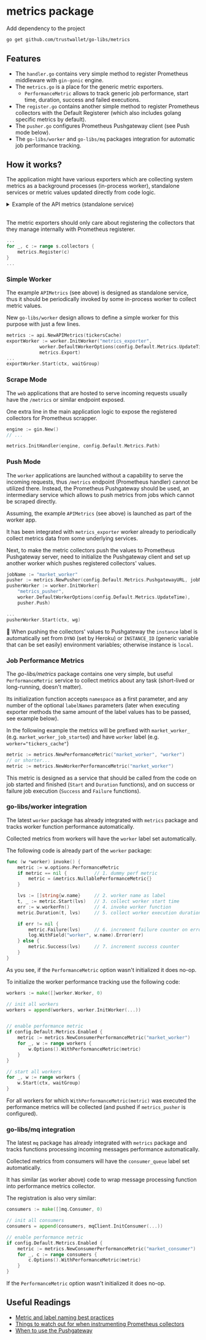 # metrics package

Add dependency to the project

```sh
go get github.com/trustwallet/go-libs/metrics
```

## Features

* The `handler.go` contains very simple method to register Prometheus middleware with `gin-gonic` engine.
* The `metrics.go` is a place for the generic metric exporters.
  * `PerformanceMetric` allows to track generic job performance, start time,
     duration, success and failed executions.
* The `register.go` contains another simple method to register Prometheus collectors 
  with the Default Registerer (which also includes golang specific metrics by default).
* The `pusher.go` configures Prometheus Pushgateway client (see Push mode below).
* The `go-libs/worker` and `go-libs/mq` packages integration for automatic job performance tracking.

## How it works?

The application might have various exporters which are collecting system metrics
as a background processes (in-process worker), standalone services or metric values
updated directly from code logic.

<details> 
<summary>Example of the API metrics (standalone service)</summary><p> 


```go
type APIMetrics struct {
	tickersCache cache.Data
	collectors   map[string]*prometheus.GaugeVec
}

func NewAPIMetrics(tickersCache cache.Data) *APIMetrics {
	s := &APIMetrics{
		tickersCache: tickersCache,
		collectors: map[string]*prometheus.GaugeVec{
			"tickers_cached_total": prometheus.NewGaugeVec(prometheus.GaugeOpts{
				Namespace: "market_api",
				Name:      "tickers_cached_total",
				Help:      "Total number of tickers cached",
			}, nil),
		},
	}

	for _, c := range s.collectors {
		metrics.Register(c)
	}

	return s
}

func (s *APIMetrics) Export() error {
	log.Info("export market api metrics")

	tCached, err := s.tickersCache.GetAllTickers()
	if err != nil {
		return errors.Wrap(err, "failed to get all cached tickers")
	}

	// market_api_tickers_cached_total
	s.collectors["tickers_cached_total"].
		WithLabelValues().Set(float64(len(tCached)))

	return nil
}
```
</p></details><br/>
 

The metric exporters should only care about registering the collectors
that they manage internally with Prometheus registerer.

```go
...
for _, c := range s.collectors {
	metrics.Register(c)
}
...
```

### Simple Worker

The example `APIMetrics` (see above) is designed as standalone service,
thus it should be periodically invoked by some in-process worker to collect metric values.

New `go-libs/worker` design allows to define a simple worker for this purpose with 
just a few lines.

```go
metrics := api.NewAPIMetrics(tickersCache)
exportWorker := worker.InitWorker("metrics_exporter",
			worker.DefaultWorkerOptions(config.Default.Metrics.UpdateTime),
			metrics.Export)
...
exportWorker.Start(ctx, waitGroup)
```

### Scrape Mode

The `web` applications that are hosted to serve incoming requests usually
have the `/metrics` or similar endpoint exposed.

One extra line in the main application logic to expose the registered
collectors for Prometheus scrapper.

```go
engine := gin.New()
// ...

metrics.InitHandler(engine, config.Default.Metrics.Path)
```

### Push Mode

The `worker` applications are launched without a capability to serve the incoming requests,
thus `/metrics` endpoint (Prometheus handler) cannot be utilized there. Instead,
the Prometheus Pushgateway should be used, an intermediary service which allows to push metrics
from jobs which cannot be scraped directly.

Assuming, the example `APIMetrics` (see above) is launched as part of the worker app.

It has been integrated with `metrics_exporter` worker already to periodically collect metrics
data from some underlying services.

Next, to make the metric collectors push the values to Prometheus Pushgateway server,
need to initialize the Pushgateway client and set up another worker which pushes 
registered collectors' values.

```go
jobName := "market_worker"
pusher := metrics.NewPusher(config.Default.Metrics.PushgatewayURL, jobName)
pusherWorker := worker.InitWorker(
	"metrics_pusher",
	worker.DefaultWorkerOptions(config.Default.Metrics.UpdateTime),
	pusher.Push)

...
pusherWorker.Start(ctx, wg)
```

📎 When pushing the collectors' values to Pushgateway the `instance` label is 
automatically set from `DYNO` (set by Heroku) or `INSTANCE_ID` (generic variable that
can be set easily) environment variables; otherwise instance is `local`.

### Job Performance Metrics

The _go-libs/metrics_ package contains one very simple, but useful `PerformanceMetric` 
service to collect metrics about any task (short-lived or long-running, doesn't matter).

Its initialization function accepts `namespace` as a first parameter, and any number of the
optional `labelNames` parameters (later when executing exporter methods the same amount of the
label values has to be passed, see example below).

In the following example the metrics will be prefixed with `market_worker_`
(e.g. `market_worker_job_started`) and have `worker` label (e.g. `worker="tickers_cache"`)

```go
metric := metrics.NewPerformanceMetric("market_worker", "worker")
// or shorter...
metric := metrics.NewWorkerPerformanceMetric("market_worker")
```

This metric is designed as a service that should be called from the code on
job started and finished (`Start` and `Duration` functions), and
on success or failure job execution (`Success` and `Failure` functions).

### go-libs/worker integration

The latest `worker` package has already integrated with `metrics` package 
and tracks worker function performance automatically.

Collected metrics from workers will have the `worker` label
set automatically.

The following code is already part of the `worker` package:
```go
func (w *worker) invoke() {
	metric := w.options.PerformanceMetric
	if metric == nil { 			// 1. dummy perf metric
		metric = &metrics.NullablePerformanceMetric{}
	}

	lvs := []string{w.name} 	// 2. worker name as label
	t, _ := metric.Start(lvs) 	// 3. collect worker start time
	err := w.workerFn()  		// 4. invoke worker function
	metric.Duration(t, lvs) 	// 5. collect worker execution duration

	if err != nil {
		metric.Failure(lvs) 	// 6. increment failure counter on error
		log.WithField("worker", w.name).Error(err)
	} else {
		metric.Success(lvs) 	// 7. increment success counter
	}
}
```

As you see, if the `PerformanceMetric` option wasn't initialized it does no-op.

To initialize the worker performance tracking use the following code:

```go
workers := make([]worker.Worker, 0)

// init all workers 
workers = append(workers, worker.InitWorker(...))


// enable performance metric
if config.Default.Metrics.Enabled {
	metric := metrics.NewConsumerPerformanceMetric("market_worker")
	for _, w := range workers {
		w.Options().WithPerformanceMetric(metric)
	}
}

// start all workers
for _, w := range workers {
	w.Start(ctx, waitGroup)
}
```

For all workers for which `WithPerformanceMetric(metric)` was executed 
the performance metrics will be collected (and pushed if `metrics_pusher` is configured).

### go-libs/mq integration

The latest `mq` package has already integrated with `metrics` package 
and tracks functions processing incoming messages performance automatically.

Collected metrics from consumers will have the `consumer_queue` label
set automatically.

It has similar (as worker above) code to wrap
message processing function into performance metrics collector.

The registration is also very similar:

```go
consumers := make([]mq.Consumer, 0)

// init all consumers
consumers = append(consumers, mqClient.InitConsumer(...))

// enable performance metric
if config.Default.Metrics.Enabled {
	metric := metrics.NewConsumerPerformanceMetric("market_consumer")
	for _, c := range consumers {
		c.Options().WithPerformanceMetric(metric)
	}
}
```

If the `PerformanceMetric` option wasn't initialized it does no-op.

## Useful Readings

- [Metric and label naming best practices](https://prometheus.io/docs/practices/naming/)
- [Things to watch out for when instrumenting Prometheus collectors](https://prometheus.io/docs/practices/instrumentation/#things-to-watch-out-for) 
- [When to use the Pushgateway](https://prometheus.io/docs/practices/pushing/)
